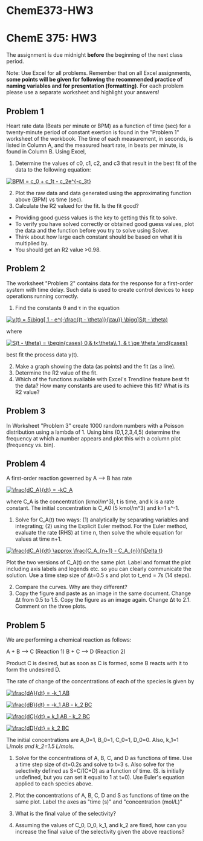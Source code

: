 # ChemE373-HW3
# ChemE 375: HW3

The assignment is due midnight **before** the beginning of the next class period.

Note: Use Excel for all problems.  Remember that on all Excel assignments, **some points will be given for following the recommended practice of naming variables and for presentation (formatting)**.  For each problem please use a separate worksheet and highlight your answers!

## Problem 1

Heart rate data (Beats per minute or BPM) as a function of time (sec) for a twenty-minute period of constant exertion is found in the "Problem 1" worksheet of the workbook. The time of each measurement, in seconds, is listed in Column A, and the measured heart rate, in beats per minute, is found in Column B. Using Excel,

1. Determine the values of c0, c1, c2, and c3 that result in the best fit of the data to the following equation:

<a href="https://www.codecogs.com/eqnedit.php?latex=BPM&space;=&space;c_0&space;&plus;&space;c_1t&space;-&space;c_2e^{-c_3t}" target="_blank"><img src="https://latex.codecogs.com/gif.latex?BPM&space;=&space;c_0&space;&plus;&space;c_1t&space;-&space;c_2e^{-c_3t}" title="BPM = c_0 + c_1t - c_2e^{-c_3t}" /></a>

2. Plot the raw data and data generated using the approximating function above (BPM) vs time (sec).
3. Calculate the R2 valued for the fit. Is the fit good?

* Providing good guess values is the key to getting this fit to solve.
* To verify you have solved correctly or obtained good guess values, plot the data and the function before you try to solve using Solver.
* Think about how large each constant should be based on what it is multiplied by.
* You should get an R2 value >0.98.

## Problem 2

The worksheet "Problem 2" contains data for the response for a first-order system with time delay. Such data is used to create control devices to keep operations running correctly.

1. Find the constants θ and τ in the equation

<a href="https://www.codecogs.com/eqnedit.php?latex=y(t)&space;=&space;5\bigg[&space;1&space;-&space;e^{-\frac{(t&space;-&space;\theta)}{\tau}}&space;\bigg]S(t&space;-&space;\theta)" target="_blank"><img src="https://latex.codecogs.com/gif.latex?y(t)&space;=&space;5\bigg[&space;1&space;-&space;e^{-\frac{(t&space;-&space;\theta)}{\tau}}&space;\bigg]S(t&space;-&space;\theta)" title="y(t) = 5\bigg[ 1 - e^{-\frac{(t - \theta)}{\tau}} \bigg]S(t - \theta)" /></a>

where

<a href="https://www.codecogs.com/eqnedit.php?latex=S(t&space;-&space;\theta)&space;=&space;\begin{cases}&space;0,&&space;t<\theta\\&space;1,&space;&&space;t&space;\ge&space;\theta&space;\end{cases}" target="_blank"><img src="https://latex.codecogs.com/gif.latex?S(t&space;-&space;\theta)&space;=&space;\begin{cases}&space;0,&&space;t<\theta\\&space;1,&space;&&space;t&space;\ge&space;\theta&space;\end{cases}" title="S(t - \theta) = \begin{cases} 0,& t<\theta\\ 1, & t \ge \theta \end{cases}" /></a>

best fit the process data y(t).

2. Make a graph showing the data (as points) and the fit (as a line).
3. Determine the R2 value of the fit.
4. Which of the functions available with Excel's Trendline feature best fit the data? How many constants are used to achieve this fit? What is its R2 value?

## Problem 3

In Worksheet "Problem 3" create 1000 random numbers with a Poisson distribution using a lambda of 1. Using bins (0,1,2,3,4,5) determine the frequency at which a number appears and plot this with a column plot (frequency vs. bin).

## Problem 4

A first-order reaction governed by A --> B has rate

<a href="https://www.codecogs.com/eqnedit.php?latex=\frac{dC_A}{dt}&space;=&space;-kC_A" target="_blank"><img src="https://latex.codecogs.com/gif.latex?\frac{dC_A}{dt}&space;=&space;-kC_A" title="\frac{dC_A}{dt} = -kC_A" /></a>

where C_A is the concentration (kmol/m^3), t is time, and k is a rate constant. The initial concentration is C_A0 (5 kmol/m^3) and k=1 s^-1.

1. Solve for C_A(t) two ways: (1) analytically by separating variables and integrating; (2) using the Explicit Euler method. For the Euler method, evaluate the rate (RHS) at time n, then solve the whole equation for values at time n+1.

<a href="https://www.codecogs.com/eqnedit.php?latex=\frac{dC_A}{dt}&space;\approx&space;\frac{C_A_{n&plus;1}&space;-&space;C_A_{n}}{\Delta&space;t}" target="_blank"><img src="https://latex.codecogs.com/gif.latex?\frac{dC_A}{dt}&space;\approx&space;\frac{C_A_{n&plus;1}&space;-&space;C_A_{n}}{\Delta&space;t}" title="\frac{dC_A}{dt} \approx \frac{C_A_{n+1} - C_A_{n}}{\Delta t}" /></a>

Plot the two versions of C_A(t) on the same plot. Label and format the plot including axis labels and legends etc. so you can clearly communicate the solution. Use a time step size of Δt=0.5 s and plot to t_end = 7s (14 steps).

2. Compare the curves. Why are they different?
3. Copy the figure and paste as an image in the same document. Change Δt from 0.5 to 1.5. Copy the figure as an image again. Change Δt to 2.1. Comment on the three plots.

## Problem 5

We are performing a chemical reaction as follows:

A + B --> C (Reaction 1)
B + C --> D (Reaction 2)

Product C is desired, but as soon as C is formed, some B reacts with it to form the undesired D.

The rate of change of the concentrations of each of the species is given by

<a href="https://www.codecogs.com/eqnedit.php?latex=\frac{dA}{dt}&space;=&space;-k_1&space;AB" target="_blank"><img src="https://latex.codecogs.com/gif.latex?\frac{dA}{dt}&space;=&space;-k_1&space;AB" title="\frac{dA}{dt} = -k_1 AB" /></a>

<a href="https://www.codecogs.com/eqnedit.php?latex=\frac{dB}{dt}&space;=&space;-k_1&space;AB&space;-&space;k_2&space;BC" target="_blank"><img src="https://latex.codecogs.com/gif.latex?\frac{dB}{dt}&space;=&space;-k_1&space;AB&space;-&space;k_2&space;BC" title="\frac{dB}{dt} = -k_1 AB - k_2 BC" /></a>

<a href="https://www.codecogs.com/eqnedit.php?latex=\frac{dC}{dt}&space;=&space;k_1&space;AB&space;-&space;k_2&space;BC" target="_blank"><img src="https://latex.codecogs.com/gif.latex?\frac{dC}{dt}&space;=&space;k_1&space;AB&space;-&space;k_2&space;BC" title="\frac{dC}{dt} = k_1 AB - k_2 BC" /></a>

<a href="https://www.codecogs.com/eqnedit.php?latex=\frac{dD}{dt}&space;=&space;k_2&space;BC" target="_blank"><img src="https://latex.codecogs.com/gif.latex?\frac{dD}{dt}&space;=&space;k_2&space;BC" title="\frac{dD}{dt} = k_2 BC" /></a>

The initial concentrations are A_0=1, B_0=1, C_0=1, D_0=0. Also, k_1=1 L/mol*s and k_2=1.5 L/mol*s.

1. Solve for the concentrations of A, B, C, and D as functions of time. Use a time step size of dt=0.2s and solve to t=3 s. Also solve for the selectivity defined as S=C/(C+D) as a function of time. (S. is initially undefined, but you can set it equal to 1 at t=0). Use Euler's equation applied to each species above.

2. Plot the concentrations of A, B, C, D and S as functions of time on the same plot. Label the axes as "time (s)" and "concentration (mol/L)"

3. What is the final value of the selectivity?

4. Assuming the values of C_0, D_0, k_1, and k_2 are fixed, how can you increase the final value of the selectivity given the above reactions?
